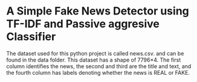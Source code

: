 # A Simple Fake News Detector using TF-IDF and Passive aggresive Classifier 

The dataset used for this python project is called news.csv. and can be found in the data folder. This dataset has a shape of 7796×4. The first column identifies the news, the second and third are the title and text, and the fourth column has labels denoting whether the news is REAL or FAKE.

